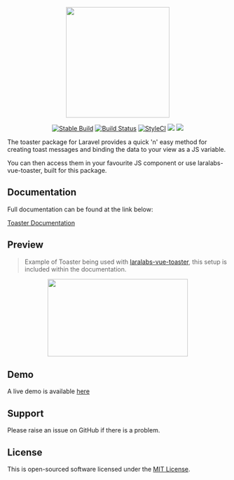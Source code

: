 <p align="center">
    <img src="http://docs.laralabs.uk/toaster/images/toaster_logo_text.png" height="253px" width="236px" />
</p>
<p align="center">
<a href="https://packagist.org/packages/laralabs/toaster"><img src="https://poser.pugx.org/laralabs/toaster/version" alt="Stable Build" /></a>
<a href="https://travis-ci.org/Laralabs/toaster"><img src="https://travis-ci.org/Laralabs/toaster.svg?branch=master" alt="Build Status"></a>
<a href="https://styleci.io/repos/103109905"><img src="https://styleci.io/repos/103109905/shield?branch=master" alt="StyleCI"></a>
<a href="https://codeclimate.com/github/Laralabs/toaster"><img src="https://codeclimate.com/github/Laralabs/toaster/badges/gpa.svg" /></a>
<a href="https://codeclimate.com/github/Laralabs/toaster/test_coverage"><img src="https://api.codeclimate.com/v1/badges/24d1ca24be59a4952716/test_coverage" /></a>
</p>
The toaster package for Laravel provides a quick 'n' easy method for creating toast messages and binding the data to your view as a JS variable. 

You can then access them in your favourite JS component or use laralabs-vue-toaster, built for this package.

## Documentation

Full documentation can be found at the link below: 

[Toaster Documentation](https://docs.laralabs.uk/toaster)

## Preview
> Example of Toaster being used with [laralabs-vue-toaster](https://github.com/Laralabs/vue-toaster), this setup is included within the documentation.
<p align="center">
    <img src="https://docs.laralabs.uk/toaster/images/toasterexample3.gif" height="177px" width="320px" />
</p>

## Demo

A live demo is available [here](https://toaster.laralabs.uk)

## Support
Please raise an issue on GitHub if there is a problem.

## License
This is open-sourced software licensed under the [MIT License](http://opensource.org/licenses/MIT).